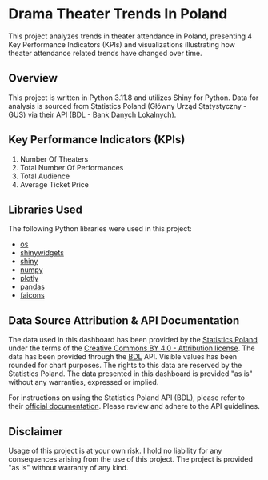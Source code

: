 # Drama Theater Trends In Poland

This project analyzes trends in theater attendance in Poland, presenting 4 Key Performance Indicators (KPIs) and visualizations illustrating how theater attendance related trends have changed over time.

## Overview

This project is written in Python 3.11.8 and utilizes Shiny for Python. Data for analysis is sourced from Statistics Poland (Główny Urząd Statystyczny - GUS) via their API (BDL - Bank Danych Lokalnych).

## Key Performance Indicators (KPIs)

1. Number Of Theaters
2. Total Number Of Performances
3. Total Audience
4. Average Ticket Price

## Libraries Used

The following Python libraries were used in this project:

- [os](https://docs.python.org/3/library/os.html)
- [shinywidgets](https://pypi.org/project/shinywidgets/)
- [shiny](https://pypi.org/project/shiny/)
- [numpy](https://numpy.org/)
- [plotly](https://plotly.com/python/)
- [pandas](https://pandas.pydata.org/)
- [faicons](https://pypi.org/project/faicons/)

## Data Source Attribution & API Documentation

The data used in this dashboard has been provided by the [Statistics Poland](https://stat.gov.pl/en/) under the terms of the [Creative Commons BY 4.0 - Attribution license](https://creativecommons.org/licenses/by/4.0).
The data has been provided through the [BDL](https://bdl.stat.gov.pl/bdl/start/) API. Visible values has been rounded for chart purposes.
The rights to this data are reserved by the Statistics Poland. The data presented in this dashboard is provided "as is" without any warranties, expressed or implied.

For instructions on using the Statistics Poland API (BDL), please refer to their [official documentation](https://api.stat.gov.pl/Home/BdlApi/). Please review and adhere to the API guidelines.

## Disclaimer

Usage of this project is at your own risk. I hold no liability for any consequences arising from the use of this project.
The project is provided "as is" without warranty of any kind.
